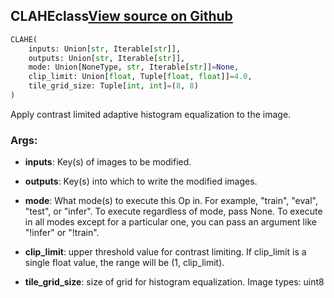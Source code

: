 ## CLAHE<span class="tag">class</span><a class="sourcelink" href=https://github.com/fastestimator/fastestimator/blob/r1.2/fastestimator/op/numpyop/univariate/clahe.py/#L24-L49>View source on Github</a>
```python
CLAHE(
	inputs: Union[str, Iterable[str]],
	outputs: Union[str, Iterable[str]],
	mode: Union[NoneType, str, Iterable[str]]=None,
	clip_limit: Union[float, Tuple[float, float]]=4.0,
	tile_grid_size: Tuple[int, int]=(8, 8)
)
```
Apply contrast limited adaptive histogram equalization to the image.


<h3>Args:</h3>


* **inputs**: Key(s) of images to be modified.

* **outputs**: Key(s) into which to write the modified images.

* **mode**: What mode(s) to execute this Op in. For example, "train", "eval", "test", or "infer". To execute regardless of mode, pass None. To execute in all modes except for a particular one, you can pass an argument like "!infer" or "!train".

* **clip_limit**: upper threshold value for contrast limiting. If clip_limit is a single float value, the range will be (1, clip_limit).

* **tile_grid_size**: size of grid for histogram equalization. Image types: uint8

